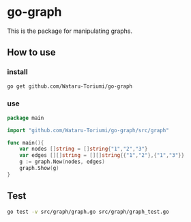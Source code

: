 # go-graph

This is the package for manipulating graphs.

## How to use

### install

```bash
go get github.com/Wataru-Toriumi/go-graph
```

### use

```go
package main

import "github.com/Wataru-Toriumi/go-graph/src/graph"

func main(){
    var nodes []string = []string{"1","2","3"}
    var edges [][]string = [][]string{{"1","2"},{"1","3"}}
    g := graph.New(nodes, edges)
    graph.Show(g)
}
```

## Test

```bash
go test -v src/graph/graph.go src/graph/graph_test.go
```
